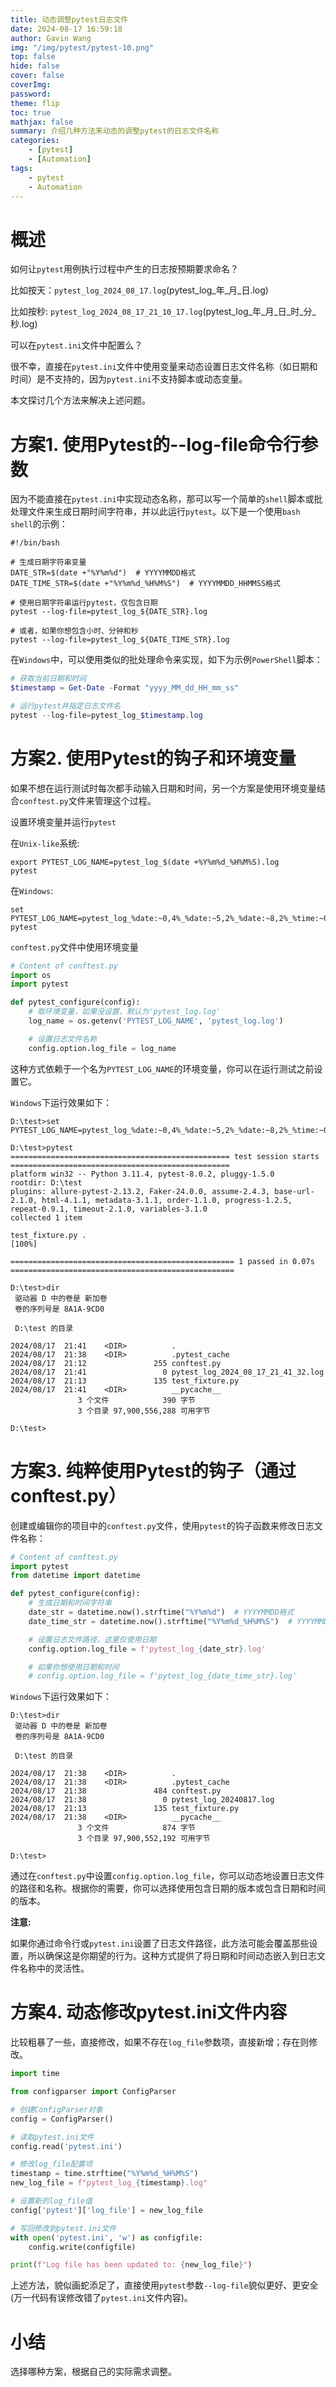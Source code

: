 ```yaml
---
title: 动态调整pytest日志文件
date: 2024-08-17 16:59:18
author: Gavin Wang
img: "/img/pytest/pytest-10.png"
top: false
hide: false
cover: false
coverImg:
password:
theme: flip
toc: true
mathjax: false
summary: 介绍几种方法来动态的调整pytest的日志文件名称
categories:
    - [pytest]
    - [Automation]
tags:
    - pytest
    - Automation
---
```



# 概述

如何让`pytest`用例执行过程中产生的日志按预期要求命名？

比如按天：`pytest_log_2024_08_17.log`(pytest_log_年_月_日.log)

比如按秒: `pytest_log_2024_08_17_21_10_17.log`(pytest_log_年_月_日_时_分_秒.log)

可以在`pytest.ini`文件中配置么？

很不幸，直接在`pytest.ini`文件中使用变量来动态设置日志文件名称（如日期和时间）是不支持的，因为`pytest.ini`不支持脚本或动态变量。

本文探讨几个方法来解决上述问题。

# 方案1. 使用Pytest的--log-file命令行参数

因为不能直接在`pytest.ini`中实现动态名称，那可以写一个简单的`shell`脚本或批处理文件来生成日期时间字符串，并以此运行`pytest`。以下是一个使用`bash shell`的示例：

```shell
#!/bin/bash

# 生成日期字符串变量
DATE_STR=$(date +"%Y%m%d")  # YYYYMMDD格式
DATE_TIME_STR=$(date +"%Y%m%d_%H%M%S")  # YYYYMMDD_HHMMSS格式

# 使用日期字符串运行pytest，仅包含日期
pytest --log-file=pytest_log_${DATE_STR}.log

# 或者，如果你想包含小时、分钟和秒
pytest --log-file=pytest_log_${DATE_TIME_STR}.log
```


在`Windows`中，可以使用类似的批处理命令来实现，如下为示例`PowerShell`脚本：

```powershell
# 获取当前日期和时间
$timestamp = Get-Date -Format "yyyy_MM_dd_HH_mm_ss"

# 运行pytest并指定日志文件名
pytest --log-file=pytest_log_$timestamp.log
```

# 方案2. 使用Pytest的钩子和环境变量

如果不想在运行测试时每次都手动输入日期和时间，另一个方案是使用环境变量结合`conftest.py`文件来管理这个过程。

设置环境变量并运行`pytest`

在`Unix-like`系统:

```shell
export PYTEST_LOG_NAME=pytest_log_$(date +%Y%m%d_%H%M%S).log
pytest
```

在`Windows`:

```shell
set PYTEST_LOG_NAME=pytest_log_%date:~0,4%_%date:~5,2%_%date:~8,2%_%time:~0,2%_%time:~3,2%_%time:~6,2%.log
pytest
```


`conftest.py`文件中使用环境变量

```python
# Content of conftest.py
import os
import pytest

def pytest_configure(config):
    # 取环境变量，如果没设置，默认为'pytest_log.log'
    log_name = os.getenv('PYTEST_LOG_NAME', 'pytest_log.log')

    # 设置日志文件名称
    config.option.log_file = log_name
```

这种方式依赖于一个名为`PYTEST_LOG_NAME`的环境变量，你可以在运行测试之前设置它。


`Windows`下运行效果如下：

```shell
D:\test>set PYTEST_LOG_NAME=pytest_log_%date:~0,4%_%date:~5,2%_%date:~8,2%_%time:~0,2%_%time:~3,2%_%time:~6,2%.log

D:\test>pytest
================================================= test session starts =================================================
platform win32 -- Python 3.11.4, pytest-8.0.2, pluggy-1.5.0
rootdir: D:\test
plugins: allure-pytest-2.13.2, Faker-24.0.0, assume-2.4.3, base-url-2.1.0, html-4.1.1, metadata-3.1.1, order-1.1.0, progress-1.2.5, repeat-0.9.1, timeout-2.1.0, variables-3.1.0
collected 1 item

test_fixture.py .                                                                                                [100%]

================================================== 1 passed in 0.07s ==================================================

D:\test>dir
 驱动器 D 中的卷是 新加卷
 卷的序列号是 8A1A-9CD0

 D:\test 的目录

2024/08/17  21:41    <DIR>          .
2024/08/17  21:38    <DIR>          .pytest_cache
2024/08/17  21:12               255 conftest.py
2024/08/17  21:41                 0 pytest_log_2024_08_17_21_41_32.log
2024/08/17  21:13               135 test_fixture.py
2024/08/17  21:41    <DIR>          __pycache__
               3 个文件            390 字节
               3 个目录 97,900,556,288 可用字节

D:\test>
```


# 方案3. 纯粹使用Pytest的钩子（通过conftest.py）

创建或编辑你的项目中的`conftest.py`文件，使用`pytest`的钩子函数来修改日志文件名称：

```python
# Content of conftest.py
import pytest
from datetime import datetime

def pytest_configure(config):
    # 生成日期和时间字符串
    date_str = datetime.now().strftime("%Y%m%d")  # YYYYMMDD格式
    date_time_str = datetime.now().strftime("%Y%m%d_%H%M%S")  # YYYYMMDD_HHMMSS格式

    # 设置日志文件路径，这里仅使用日期
    config.option.log_file = f'pytest_log_{date_str}.log'

    # 如果你想使用日期和时间
    # config.option.log_file = f'pytest_log_{date_time_str}.log'
```

`Windows`下运行效果如下：

```shell
D:\test>dir
 驱动器 D 中的卷是 新加卷
 卷的序列号是 8A1A-9CD0

 D:\test 的目录

2024/08/17  21:38    <DIR>          .
2024/08/17  21:38    <DIR>          .pytest_cache
2024/08/17  21:38               484 conftest.py
2024/08/17  21:38                 0 pytest_log_20240817.log
2024/08/17  21:13               135 test_fixture.py
2024/08/17  21:38    <DIR>          __pycache__
               3 个文件            874 字节
               3 个目录 97,900,552,192 可用字节

D:\test>
```

通过在`conftest.py`中设置`config.option.log_file`，你可以动态地设置日志文件的路径和名称。根据你的需要，你可以选择使用包含日期的版本或包含日期和时间的版本。

**注意:**

如果你通过命令行或`pytest.ini`设置了日志文件路径，此方法可能会覆盖那些设置，所以确保这是你期望的行为。这种方式提供了将日期和时间动态嵌入到日志文件名称中的灵活性。


# 方案4. 动态修改pytest.ini文件内容

比较粗暴了一些，直接修改，如果不存在`log_file`参数项，直接新增；存在则修改。

```python
import time

from configparser import ConfigParser

# 创建ConfigParser对象
config = ConfigParser()

# 读取pytest.ini文件
config.read('pytest.ini')

# 修改log_file配置项
timestamp = time.strftime("%Y%m%d_%H%M%S")
new_log_file = f"pytest_log_{timestamp}.log"

# 设置新的log_file值
config['pytest']['log_file'] = new_log_file

# 写回修改到pytest.ini文件
with open('pytest.ini', 'w') as configfile:
    config.write(configfile)

print(f"Log file has been updated to: {new_log_file}")
```

上述方法，貌似画蛇添足了，直接使用`pytest`参数`--log-file`貌似更好、更安全(万一代码有误修改错了`pytest.ini`文件内容)。


# 小结

选择哪种方案，根据自己的实际需求调整。
